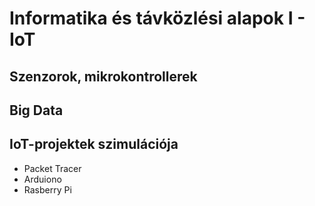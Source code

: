 # Informatika és távközlési alapok I - IoT

## Szenzorok, mikrokontrollerek

## Big Data

## IoT-projektek szimulációja

* Packet Tracer
* Arduiono
* Rasberry Pi
